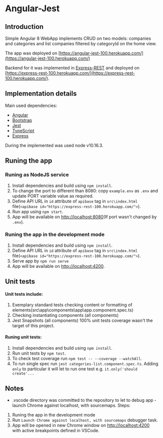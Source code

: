 # Angular-Jest

## Introduction
Simple Angular 8 WebApp implements CRUD on two models: companies and categories and list companies filtered by categoryId on the home view.

The app was deployed on [https://angular-jest-100.herokuapp.com/](https://angular-jest-100.herokuapp.com/)

Backend for it was implemented in [Express-REST](https://github.com/DariuszWietecha/express-rest) and deployed on [https://express-rest-100.herokuapp.com/](https://express-rest-100.herokuapp.com/).

## Implementation details
Main used dependencies:
- [Angular](https://angular.io/)
- [Bootstrap](https://getbootstrap.com/)
- [Jest](https://jestjs.io/)
- [TypeScript](https://www.typescriptlang.org/)
- [Express](https://github.com/expressjs/express)

During the implemented was used node v10.16.3.

## Runing the app
### Runing as NodeJS service
1. Install dependencies and build using `npm install`.
2. To change the port to different than 8080: copy `example.env` as `.env` and update PORT variable value as required.
3. Define API URL in `id` attribute of `apibase` tag in `src\index.html` file(`<apibase id="https://express-rest-100.herokuapp.com/">`).
4. Run app using `npm start`.
5. App will be available on [http://localhost:8080](http://localhost:8080)(If port wasn't changed by `.env`).

### Runing the app in the development mode
1. Install dependencies and build using `npm install`.
2. Define API URL in `id` attribute of `apibase` tag in `src\index.html` file(`<apibase id="https://express-rest-100.herokuapp.com/">`).
3. Serve app by `npm run serve`
4. App will be available on [http://localhost:4200](http://localhost:4200).

## Unit tests
#### Unit tests include:
1.  Exemplary standard tests checking content or formatting of elements(src\app\components\app\app.component.spec.ts)
2. Checking instantiating components (all components)
3. Jest Snapshots (all components)
100% unit tests coverage wasn't the target of this project.

#### Runing unit tests:
1. Install dependencies and build using `npm install`.
2. Run unit tests by `npm test`.
3. To check test coverage run `npm test -- --coverage --watchAll`.
4. To run single spec run `jest categories-list.component.spec.ts`. Adding `only` to particular it will let to run one test e.g. `it.only('should create'...`

## Notes
* .vscode directory was committed to the repository to let to debug app - launch Chrome against localhost, with sourcemaps. Steps:
1. Runing the app in the development mode
2. Run `Launch Chrome against localhost, with sourcemaps` debugger task.
3. App will be opened in new Chrome window on [http://localhost:4200](http://localhost:4200) with active breakpoints defined in VSCode.

